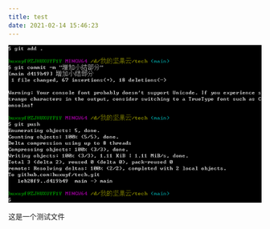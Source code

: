 ```yaml
---
title: test
date: 2021-02-14 15:46:23
---
```




![image-20210216121247040](test/image-20210216121247040.png)

这是一个测试文件